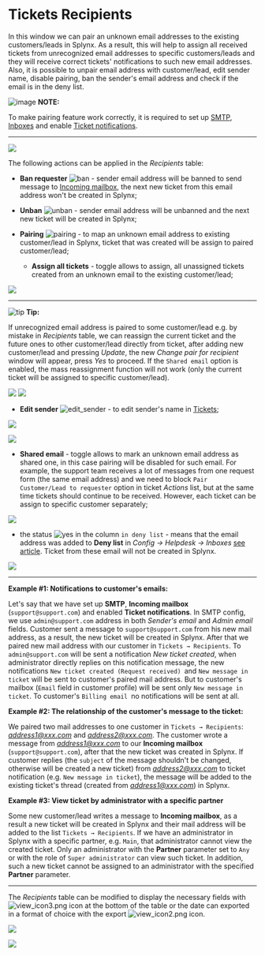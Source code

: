 Tickets Recipients
=============

In this window we can pair an unknown email addresses to the existing customers/leads in Splynx. As a result, this will help to assign all received tickets from unrecognized email addresses to specific customers/leads and they will receive correct tickets' notifications to such new email addresses.
Also, it is possible to unpair email address with customer/lead, edit sender name, disable pairing, ban the sender's email address and check if the email is in the deny list.

<icon class="image-icon">![image](information.png)</icon> **NOTE:**

To make pairing feature work correctly, it is required to set up [SMTP](configuration/main_configuration/email_config/email_config.md), [Inboxes](configuration/support/inboxes/inboxes.md) and enable [Ticket notifications](configuration/support/ticket_notifications/ticket_notifications.md).
*****************************************************************
![](img_1.png)

The following actions can be applied in the *Recipients* table:

* **Ban requester** <icon class="image-icon">![ban](ban.png)</icon> - sender email address will be banned to send message to [Incoming mailbox](configuration/support/inboxes/inboxes.md), the next new ticket from this email address won't be created in Splynx;

* **Unban** <icon class="image-icon">![unban](unban.png)</icon> - sender email address will be unbanned and the next new ticket will be created in Splynx;

* **Pairing** <icon class="image-icon">![pairing](pairing.png)</icon> - to map an unknown email address to existing customer/lead in Splynx, ticket that was created will be assign to paired customer/lead;
  * **Assign all tickets** - toggle allows to assign, all unassigned tickets created from an unknown email to the existing customer/lead;

![](img_3.png)
********************************************************************
<icon class="image-icon">![tip](bulb.png)</icon> **Tip:** 

If unrecognized email address is paired to some customer/lead e.g. by mistake in *Recipients* table, we can reassign the current ticket and the future ones to other customer/lead directly from ticket, after adding new customer/lead and pressing *Update*, the new *Change pair for recipient* window will appear, press *Yes* to proceed. If the `Shared email` option is enabled, the mass reassignment function will not work (only the current ticket will be assigned to specific customer/lead).

![](change_pair1.png)
![](change_pair2.png)

* **Edit sender** <icon class="image-icon">![edit_sender](edit_sender.png)</icon> - to edit sender's name in [Tickets](tickets/tickets_overview/tickets_overview.md);

![](img_2.png)

![](sender_name.png)

  * **Shared email** - toggle allows to mark an unknown email address as shared one, in this case pairing will be disabled for such email. For example, the support team receives a lot of messages from one request form (the same email address) and we need to block `Pair Customer/Lead to requester` option in ticket *Actions* list, but at the same time tickets should continue to be received. However, each ticket can be assign to specific customer separately;

![](pair_from_ticket.png)

* the status <icon class="image-icon">![yes](yes.png)</icon> in the column `in deny list` - means that the email address was added to **Deny list** in _Config → Helpdesk → Inboxes_ [see article](configuration/support/inboxes/inboxes.md). Ticket from these email will not be created in Splynx.

![](status_yes.png)

------------

**Example #1: Notifications to customer's emails:**

Let's say that we have set up **SMTP**, **Incoming mailbox** (`support@support.com`) and enabled **Ticket notifications**. In SMTP config, we use `admin@support.com` address in both *Sender's email* and *Admin email* fields.
Customer sent a message to `support@support.com` from his new mail address, as a result, the new ticket will be created in Splynx. After that we paired new mail address with our customer in `Tickets → Recipients`.
To `admin@support.com` will be sent a notification *New ticket created*, when administrator directly replies on this notification message, the new notifications `New ticket created (Request received) `and `New message in ticket` will be sent to customer's paired mail address. But to customer's mailbox (`Email` field in customer profile) will be sent only `New message in ticket`. To customer's `Billing email `no notifications will be sent at all.

**Example #2: The relationship of the customer's message to the ticket:**

We paired two mail addresses to one customer in `Tickets → Recipients`: *address1@xxx.com* and *address2@xxx.com*. The customer wrote a message from *address1@xxx.com* to our **Incoming mailbox** (`support@support.com`), after that the new ticket was created in Splynx. If customer replies (the `subject` of the message shouldn't be changed, otherwise will be created a new ticket) from *address2@xxx.com* to ticket notification (e.g. `New message in ticket`), the message will be added to the existing ticket's thread (created from *address1@xxx.com*) in Splynx.

 **Example #3: View ticket by administrator with a specific partner** <!-- SPL-8356 -->

Some new customer/lead writes a message to **Incoming mailbox**, as a result a new ticket will be created in Splynx and their mail address will be added to the list `Tickets → Recipients`. If we have an administrator in Splynx with a specific partner, e.g. `Main`, that administrator cannot view the created ticket. Only an administrator with the **Partner** parameter set to `Any` or with the role of `Super administrator` can view such ticket. In addition, such a new ticket cannot be assigned to an administrator with the specified **Partner** parameter.

------------

The *Recipients* table can be modified to display the necessary fields with <icon class="image-icon">![view_icon3.png](view_icon3.png)</icon> icon at the bottom of the table or the date can exported in a format of choice with the export <icon class="image-icon">![view_icon2.png](view_icon2.png)</icon> icon.

![](show_fields.png)

![](export.png)
